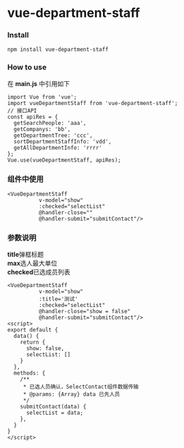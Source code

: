 # vue-department-staff

### Install
```
npm install vue-department-staff
```

### How to use
在 **main.js** 中引用如下
```
import Vue from 'vue';
import vueDepartmentStaff from 'vue-department-staff';
// 接口API
const apiRes = {
  getSearchPeople: 'aaa',
  getCompanys: 'bb',
  getDepartmentTree: 'ccc',
  sortDepartmentStaffInfo: 'vdd',
  getAllDepartmentInfo: 'rrrr'
};
Vue.use(vueDepartmentStaff, apiRes);
```

### 组件中使用
```
<VueDepartmentStaff 
          v-model="show" 
          :checked="selectList"
          @handler-close="" 
          @handler-submit="submitContact"/>
```

### 参数说明
**title**弹框标题<br />
**max**选人最大单位<br />
**checked**已选成员列表<br />

```
<VueDepartmentStaff 
          v-model="show"
          :title='测试'
          :checked="selectList"
          @handler-close="show = false" 
          @handler-submit="submitContact"/>
<script>
export default {
  data() {
    return {
      show: false,
      selectList: []
    }
  },
  methods: {
    /**
     * 已选人员确认，SelectContact组件数据传输
     * @params: {Array} data 已先人员
     */
    submitContact(data) {
      selectList = data;
    },
  }
}
</script>          
```